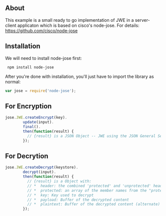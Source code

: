 ## About

This example is a small ready to go implementation of JWE in a server-client applicaton which is based on cisco's node-jose. For details: https://github.com/cisco/node-jose

## Installation

We will need to install node-jose first:
```
 npm install node-jose
 ```
After you're done with installation, you'll just have to import the library as normal:
```javascript
var jose = require('node-jose');
```
## For Encryption
```javascript
jose.JWE.createEncrypt(key).
        update(input).
        final().
        then(function(result) {
          // {result} is a JSON Object -- JWE using the JSON General Serialization
        });
```

## For Decrytion 
```javascript
jose.JWE.createDecrypt(keystore).
        decrypt(input).
        then(function(result) {
          // {result} is a Object with:
          // *  header: the combined 'protected' and 'unprotected' header members
          // *  protected: an array of the member names from the "protected" member
          // *  key: Key used to decrypt
          // *  payload: Buffer of the decrypted content
          // *  plaintext: Buffer of the decrypted content (alternate)
        });
```      
